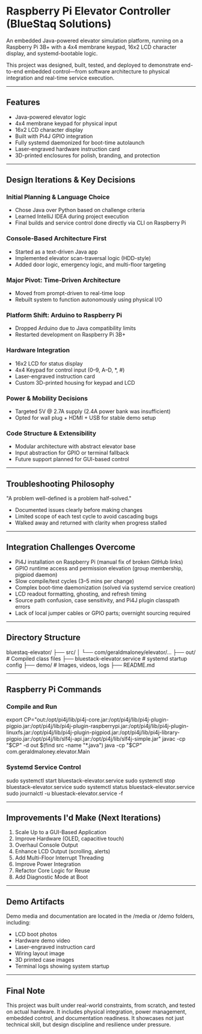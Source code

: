 
# Raspberry Pi Elevator Controller (BlueStaq Solutions)

An embedded Java-powered elevator simulation platform, running on a Raspberry Pi 3B+ with a 4x4 membrane keypad, 16x2 LCD character display, and systemd-bootable logic.

This project was designed, built, tested, and deployed to demonstrate end-to-end embedded control—from software architecture to physical integration and real-time service execution.

---

## Features

- Java-powered elevator logic
- 4x4 membrane keypad for physical input
- 16x2 LCD character display
- Built with Pi4J GPIO integration
- Fully systemd daemonized for boot-time autolaunch
- Laser-engraved hardware instruction card
- 3D-printed enclosures for polish, branding, and protection

---

## Design Iterations & Key Decisions

### Initial Planning & Language Choice
- Chose Java over Python based on challenge criteria
- Learned IntelliJ IDEA during project execution
- Final builds and service control done directly via CLI on Raspberry Pi

### Console-Based Architecture First
- Started as a text-driven Java app
- Implemented elevator scan-traversal logic (HDD-style)
- Added door logic, emergency logic, and multi-floor targeting

### Major Pivot: Time-Driven Architecture
- Moved from prompt-driven to real-time loop
- Rebuilt system to function autonomously using physical I/O

### Platform Shift: Arduino to Raspberry Pi
- Dropped Arduino due to Java compatibility limits
- Restarted development on Raspberry Pi 3B+

### Hardware Integration
- 16x2 LCD for status display
- 4x4 Keypad for control input (0–9, A–D, *, #)
- Laser-engraved instruction card
- Custom 3D-printed housing for keypad and LCD

### Power & Mobility Decisions
- Targeted 5V @ 2.7A supply (2.4A power bank was insufficient)
- Opted for wall plug + HDMI + USB for stable demo setup

### Code Structure & Extensibility
- Modular architecture with abstract elevator base
- Input abstraction for GPIO or terminal fallback
- Future support planned for GUI-based control

---

## Troubleshooting Philosophy

"A problem well-defined is a problem half-solved."

- Documented issues clearly before making changes
- Limited scope of each test cycle to avoid cascading bugs
- Walked away and returned with clarity when progress stalled

---

## Integration Challenges Overcome

- Pi4J installation on Raspberry Pi (manual fix of broken GitHub links)
- GPIO runtime access and permission elevation (group membership, pigpiod daemon)
- Slow compile/test cycles (3–5 mins per change)
- Complex boot-time daemonization (solved via systemd service creation)
- LCD readout formatting, ghosting, and refresh timing
- Source path confusion, case sensitivity, and Pi4J plugin classpath errors
- Lack of local jumper cables or GPIO parts; overnight sourcing required

---

## Directory Structure

bluestaq-elevator/
├── src/
│   └── com/geraldmaloney/elevator/...
├── out/                          # Compiled class files
├── bluestack-elevator.service    # systemd startup config
├── demo/                         # Images, videos, logs
├── README.md

---

## Raspberry Pi Commands

### Compile and Run
export CP="out:/opt/pi4j/lib/pi4j-core.jar:/opt/pi4j/lib/pi4j-plugin-pigpio.jar:/opt/pi4j/lib/pi4j-plugin-raspberrypi.jar:/opt/pi4j/lib/pi4j-plugin-linuxfs.jar:/opt/pi4j/lib/pi4j-plugin-pigpiod.jar:/opt/pi4j/lib/pi4j-library-pigpio.jar:/opt/pi4j/lib/slf4j-api.jar:/opt/pi4j/lib/slf4j-simple.jar"
javac -cp "$CP" -d out $(find src -name "*.java")
java -cp "$CP" com.geraldmaloney.elevator.Main

### Systemd Service Control
sudo systemctl start bluestack-elevator.service
sudo systemctl stop bluestack-elevator.service
sudo systemctl status bluestack-elevator.service
sudo journalctl -u bluestack-elevator.service -f

---

## Improvements I'd Make (Next Iterations)

1. Scale Up to a GUI-Based Application
2. Improve Hardware (OLED, capacitive touch)
3. Overhaul Console Output
4. Enhance LCD Output (scrolling, alerts)
5. Add Multi-Floor Interrupt Threading
6. Improve Power Integration
7. Refactor Core Logic for Reuse
8. Add Diagnostic Mode at Boot

---

## Demo Artifacts

Demo media and documentation are located in the /media or /demo folders, including:
- LCD boot photos
- Hardware demo video
- Laser-engraved instruction card
- Wiring layout image
- 3D printed case images
- Terminal logs showing system startup

---

## Final Note

This project was built under real-world constraints, from scratch, and tested on actual hardware. It includes physical integration, power management, embedded control, and documentation readiness. It showcases not just technical skill, but design discipline and resilience under pressure.
